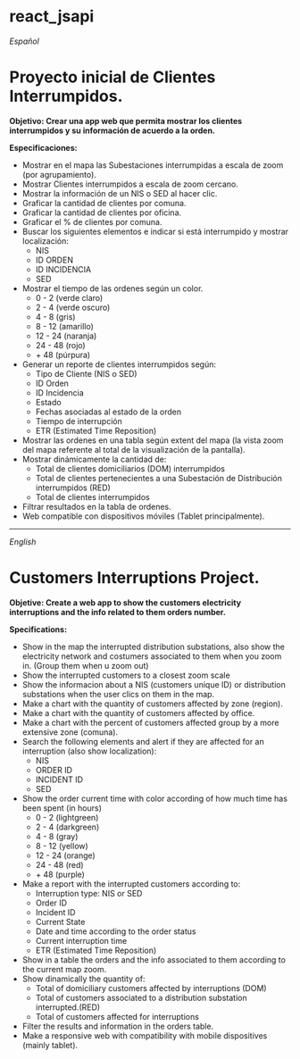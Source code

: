 # react_jsapi

<i>Español</i>
<h1>Proyecto inicial de Clientes Interrumpidos.</h1>

<strong>Objetivo: Crear una app web que permita mostrar los clientes interrumpidos y su información de acuerdo a la orden.</strong>

<b>Especificaciones:</b>

<ul>
<li>Mostrar en el mapa las Subestaciones interrumpidas a escala de zoom (por agrupamiento).</li>

<li>Mostrar Clientes interrumpidos a escala de zoom cercano.</li>

<li>Mostrar la información de un NIS o SED al hacer clic.</li>

<li>Graficar la cantidad de clientes por comuna.</li>

<li>Graficar la cantidad de clientes por oficina.</li>

<li>Graficar el % de clientes por comuna.</li>

<li>Buscar los siguientes elementos e indicar si está interrumpido y mostrar localización:
     <ul><li>NIS</li>
     <li>ID ORDEN</li>
     <li>ID INCIDENCIA</li>
     <li>SED</li>
     </ul>
    </li>

<li>Mostrar el tiempo de las ordenes según un color.
        <ul>
        <li>0 - 2   (verde claro)</li>
        <li>2 - 4   (verde oscuro)</li>
        <li>4 - 8   (gris)</li>
        <li>8 - 12  (amarillo)</li>
        <li>12 - 24 (naranja)</li>
        <li>24 - 48 (rojo)</li>
        <li>+  48   (púrpura)</li>
        </ul>
    </li>

<li>Generar un reporte de clientes interrumpidos según:
    <ul>
    <li>Tipo de Cliente (NIS o SED)</li>
    <li>ID Orden</li>
    <li>ID Incidencia</li>
    <li>Estado</li>
    <li>Fechas asociadas al estado de la orden</li>
    <li>Tiempo de interrupción</li>
    <li>ETR (Estimated Time Reposition)</li>
    </ul>
    </li>

<li> Mostrar las ordenes en una tabla según extent del mapa (la vista zoom del mapa referente al total de la visualización de la pantalla).</li>

<li>Mostrar dinámicamente la cantidad de:
     <ul>
     <li>Total de clientes domiciliarios (DOM) interrumpidos</li>
     <li>Total de clientes pertenecientes a una Subestación de Distribución interrumpidos (RED)</li>
     <li>Total de clientes interrumpidos</li>
     </ul>
    </li>

<li>Filtrar resultados en la tabla de ordenes.</li>

<li> Web compatible con dispositivos móviles (Tablet principalmente).</li>

</ul>

<hr></hr>

<i>English</i>

<h1>Customers Interruptions Project.</h1>

<strong>Objetive: Create a web app to show the customers electricity interruptions and the info related to them orders number.</strong>

<b>Specifications:</b>

<ul>
<li>Show in the map the interrupted distribution substations, also show the electricity network and costumers associated to them when you zoom in. (Group them when u zoom out)</li>

<li>Show the interrupted customers to a closest zoom scale</li>

<li>Show the informacion about a NIS (customers unique ID) or distribution substations when the user clics on them in the map.</li>

<li>Make a chart with the quantity of customers affected by zone (region).</li>

<li>Make a chart with the quantity of customers affected by office.</li>

<li>Make a chart with the percent of customers affected group by a more extensive zone (comuna).</li>

<li>Search the following elements and alert if they are affected for an interruption (also show localization):
    <ul><li>NIS</li>
    <li>ORDER ID</li>
    <li>INCIDENT ID</li>
    <li>SED</li>
    </ul></li>

<li>Show the order current time with color according of how much time has been spent (in hours)
    <ul>
    <li>0 - 2   (lightgreen)</li>
    <li>2 - 4   (darkgreen)</li>
    <li>4 - 8   (gray)</li>
    <li>8 - 12  (yellow)</li>
    <li>12 - 24 (orange)</li>
    <li>24 - 48 (red)</li>
    <li>+  48   (purple)</li>
    </ul>
    </li>

<li>Make a report with the interrupted customers according to:
    <ul>
    <li>Interruption type: NIS or SED</li>
    <li>Order ID</li>
    <li>Incident ID</li>
    <li>Current State</li>
    <li>Date and time according to the order status</li>
    <li>Current interruption time</li>
    <li>ETR (Estimated Time Reposition)</li>
    </ul>
    </li>

<li>Show in a table the orders and the info associated to them according to the current map zoom.</li>

<li>Show dinamically the quantity of:
     <ul>
     <li>Total of domiciliary customers affected by interruptions (DOM)</li>
     <li>Total of customers associated to a distribution substation interrupted.(RED)</li>
     <li>Total of customers affected for interruptions</li>
     </ul>
    </li>

<li>Filter the results and information in the orders table.</li>

<li>Make a responsive web with compatibility with mobile dispositives (mainly tablet).</li>

</ul>
